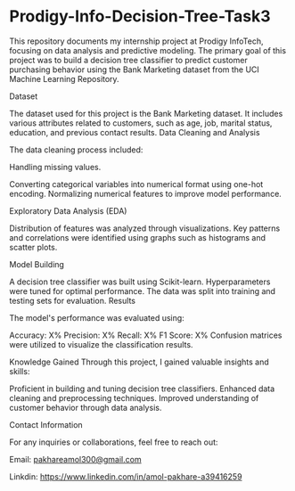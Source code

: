 # Prodigy-Info-Decision-Tree-Task3

This repository documents my internship project at Prodigy InfoTech, focusing on data analysis and predictive modeling. The primary goal of this project was to build a decision tree classifier to predict customer purchasing behavior using the Bank Marketing dataset from the UCI Machine Learning Repository. 

Dataset

The dataset used for this project is the Bank Marketing dataset. It includes various attributes related to customers, such as age, job, marital status, education, and previous contact results.
Data Cleaning and Analysis

The data cleaning process included:

Handling missing values.

Converting categorical variables into numerical format using one-hot encoding.
Normalizing numerical features to improve model performance.

Exploratory Data Analysis (EDA)

Distribution of features was analyzed through visualizations.
Key patterns and correlations were identified using graphs such as histograms and scatter plots.

Model Building

A decision tree classifier was built using Scikit-learn.
Hyperparameters were tuned for optimal performance.
The data was split into training and testing sets for evaluation.
Results

The model's performance was evaluated using:

Accuracy: X%
Precision: X%
Recall: X%
F1 Score: X%
Confusion matrices were utilized to visualize the classification results.

Knowledge Gained
Through this project, I gained valuable insights and skills:

Proficient in building and tuning decision tree classifiers.
Enhanced data cleaning and preprocessing techniques.
Improved understanding of customer behavior through data analysis.

Contact Information

For any inquiries or collaborations, feel free to reach out:

Email: pakhareamol300@gmail.com

Linkdin: https://www.linkedin.com/in/amol-pakhare-a39416259
